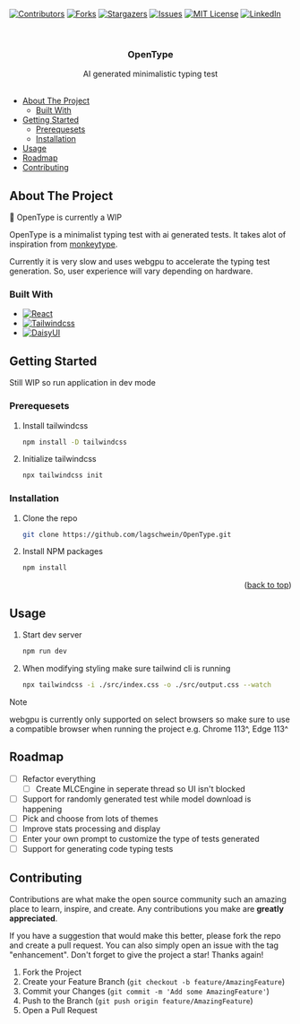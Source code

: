 <!-- Improved compatibility of back to top link: See: https://github.com/othneildrew/Best-README-Template/pull/73 -->
<a name="readme-top"></a>
<!--
*** Thanks for checking out the Best-README-Template. If you have a suggestion
*** that would make this better, please fork the repo and create a pull request
*** or simply open an issue with the tag "enhancement".
*** Don't forget to give the project a star!
*** Thanks again! Now go create something AMAZING! :D
-->



<!-- PROJECT SHIELDS -->
<!--
*** I'm using markdown "reference style" links for readability.
*** Reference links are enclosed in brackets [ ] instead of parentheses ( ).
*** See the bottom of this document for the declaration of the reference variables
*** for contributors-url, forks-url, etc. This is an optional, concise syntax you may use.
*** https://www.markdownguide.org/basic-syntax/#reference-style-links
-->
[![Contributors][contributors-shield]][contributors-url]
[![Forks][forks-shield]][forks-url]
[![Stargazers][stars-shield]][stars-url]
[![Issues][issues-shield]][issues-url]
[![MIT License][license-shield]][license-url]
[![LinkedIn][linkedin-shield]][linkedin-url]



<!-- PROJECT LOGO -->
<br />
<div align="center">
  <!-- <a href="https://github.com/lagschwein/OpenType">
    <img src="images/logo.png" alt="Logo" width="80" height="80">
  </a> -->

<h3 align="center">OpenType</h3>

  <p align="center">
    AI generated minimalistic typing test 
    <br />
    <br />
    <!-- <a href="https://github.com/lagschwein/OpenType">View Demo</a>
    ·
    <a href="https://github.com/lagschwein/OpenType/issues/new?labels=bug&template=bug-report---.md">Report Bug</a>
    ·
    <a href="https://github.com/lagschwein/OpenType/issues/new?labels=enhancement&template=feature-request---.md">Request Feature</a> -->
  </p>
</div>



<!-- TABLE OF CONTENTS -->
- [About The Project](#about-the-project)
  - [Built With](#built-with)
- [Getting Started](#getting-started)
  - [Prerequesets](#prerequesets)
  - [Installation](#installation)
- [Usage](#usage)
- [Roadmap](#roadmap)
- [Contributing](#contributing)



<!-- ABOUT THE PROJECT -->
## About The Project

<!-- [![Product Name Screen Shot][product-screenshot]](https://example.com) -->

🚧 OpenType is currently a WIP

OpenType is a minimalist typing test with ai generated tests. It takes alot of inspiration from [monkeytype](https://monkeytype.com).

Currently it is very slow and uses webgpu to accelerate the typing test generation. So, user experience will vary depending on hardware.


### Built With

* [![React][React.js]][React-url]
* [![Tailwindcss][Tailwindcss.com]][Tailwindcss-url]
* [![DaisyUI][DaisyUI]][DaisyUI-url]




<!-- GETTING STARTED -->
## Getting Started

Still WIP so run application in dev mode

### Prerequesets

1. Install tailwindcss
   ```sh
   npm install -D tailwindcss
   ```
2. Initialize tailwindcss
   ```sh
   npx tailwindcss init
   ```

### Installation

1. Clone the repo
   ```sh
   git clone https://github.com/lagschwein/OpenType.git
   ```
2. Install NPM packages
   ```sh
   npm install
   ```

<p align="right">(<a href="#readme-top">back to top</a>)</p>



<!-- USAGE EXAMPLES -->
## Usage

1. Start dev server 
   ```sh
   npm run dev
   ```
2. When modifying styling make sure tailwind cli is running
   ```sh
   npx tailwindcss -i ./src/index.css -o ./src/output.css --watch
   ```

> [!NOTE]
> webgpu is currently only supported on select browsers so make sure to use a compatible browser when running the project e.g. Chrome 113^, Edge 113^


<!-- ROADMAP -->
## Roadmap

- [ ] Refactor everything
  - [ ] Create MLCEngine in seperate thread so UI isn't blocked
- [ ] Support for randomly generated test while model download is happening
- [ ] Pick and choose from lots of themes
- [ ] Improve stats processing and display
- [ ] Enter your own prompt to customize the type of tests generated
- [ ] Support for generating code typing tests

<!-- CONTRIBUTING -->
## Contributing

Contributions are what make the open source community such an amazing place to learn, inspire, and create. Any contributions you make are **greatly appreciated**.

If you have a suggestion that would make this better, please fork the repo and create a pull request. You can also simply open an issue with the tag "enhancement".
Don't forget to give the project a star! Thanks again!

1. Fork the Project
2. Create your Feature Branch (`git checkout -b feature/AmazingFeature`)
3. Commit your Changes (`git commit -m 'Add some AmazingFeature'`)
4. Push to the Branch (`git push origin feature/AmazingFeature`)
5. Open a Pull Request



<!-- LICENSE -->
<!-- ## License

Distributed under the MIT License. See `LICENSE.txt` for more information. -->




<!-- CONTACT -->
<!-- ## Contact

Your Name - [@twitter_handle](https://twitter.com/twitter_handle) - email@email_client.com

Project Link: [https://github.com/lagschwein/OpenType](https://github.com/lagschwein/OpenType) -->

<!-- MARKDOWN LINKS & IMAGES -->
<!-- https://www.markdownguide.org/basic-syntax/#reference-style-links -->
[contributors-shield]: https://img.shields.io/github/contributors/lagschwein/OpenType.svg?style=for-the-badge
[contributors-url]: https://github.com/lagschwein/OpenType/graphs/contributors
[forks-shield]: https://img.shields.io/github/forks/lagschwein/OpenType.svg?style=for-the-badge
[forks-url]: https://github.com/lagschwein/OpenType/network/members
[stars-shield]: https://img.shields.io/github/stars/lagschwein/OpenType.svg?style=for-the-badge
[stars-url]: https://github.com/lagschwein/OpenType/stargazers
[issues-shield]: https://img.shields.io/github/issues/lagschwein/OpenType.svg?style=for-the-badge
[issues-url]: https://github.com/lagschwein/OpenType/issues
[license-shield]: https://img.shields.io/github/license/lagschwein/OpenType.svg?style=for-the-badge
[license-url]: https://github.com/lagschwein/OpenType/blob/master/LICENSE.txt
[linkedin-shield]: https://img.shields.io/badge/-LinkedIn-black.svg?style=for-the-badge&logo=linkedin&colorB=555
[linkedin-url]: https://linkedin.com/in/linkedin_username
[product-screenshot]: images/screenshot.png
[React.js]: https://img.shields.io/badge/React-20232A?style=for-the-badge&logo=react&logoColor=61DAFB
[React-url]: https://reactjs.org/
[Tailwindcss.com]: https://img.shields.io/badge/tailwindcss-%2338B2AC.svg?style=for-the-badge&logo=tailwind-css&logoColor=white
[Tailwindcss-url]: https://tailwindcss.com/
[DaisyUI]: https://img.shields.io/badge/daisyui-5A0EF8?style=for-the-badge&logo=daisyui&logoColor=white
[DaisyUI-url]: https://daisyui.com/